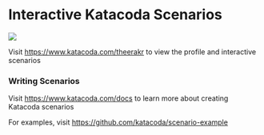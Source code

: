 # Interactive Katacoda Scenarios

[![](http://shields.katacoda.com/katacoda/theerakr/count.svg)](https://www.katacoda.com/theerakr "Get your profile on Katacoda.com")

Visit https://www.katacoda.com/theerakr to view the profile and interactive scenarios

### Writing Scenarios
Visit https://www.katacoda.com/docs to learn more about creating Katacoda scenarios

For examples, visit https://github.com/katacoda/scenario-example
